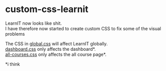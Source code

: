 # custom-css-learnit

LearnIT now looks like shit.\
I have therefore now started to create custom CSS to fix some of the visual problems

The CSS in [global.css](https://github.com/lucasfth/custom-css-learnit/blob/main/global.css) will affect LearnIT globally.\
[dashboard.css](https://github.com/lucasfth/custom-css-learnit/blob/main/dashboard.css) only affects the dashboard*.\
[all-courses.css](https://github.com/lucasfth/custom-css-learnit/blob/main/all-courses.css) only affects the all course page*.

*i think
